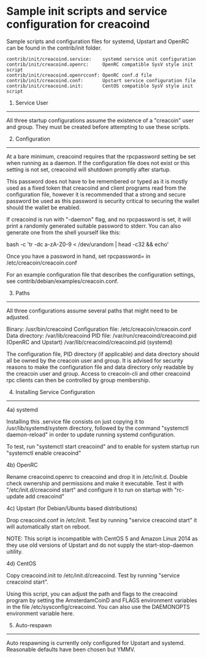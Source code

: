 Sample init scripts and service configuration for creacoind
==========================================================

Sample scripts and configuration files for systemd, Upstart and OpenRC
can be found in the contrib/init folder.

    contrib/init/creacoind.service:    systemd service unit configuration
    contrib/init/creacoind.openrc:     OpenRC compatible SysV style init script
    contrib/init/creacoind.openrcconf: OpenRC conf.d file
    contrib/init/creacoind.conf:       Upstart service configuration file
    contrib/init/creacoind.init:       CentOS compatible SysV style init script

1. Service User
---------------------------------

All three startup configurations assume the existence of a "creacoin" user
and group.  They must be created before attempting to use these scripts.

2. Configuration
---------------------------------

At a bare minimum, creacoind requires that the rpcpassword setting be set
when running as a daemon.  If the configuration file does not exist or this
setting is not set, creacoind will shutdown promptly after startup.

This password does not have to be remembered or typed as it is mostly used
as a fixed token that creacoind and client programs read from the configuration
file, however it is recommended that a strong and secure password be used
as this password is security critical to securing the wallet should the
wallet be enabled.

If creacoind is run with "-daemon" flag, and no rpcpassword is set, it will
print a randomly generated suitable password to stderr.  You can also
generate one from the shell yourself like this:

bash -c 'tr -dc a-zA-Z0-9 < /dev/urandom | head -c32 && echo'

Once you have a password in hand, set rpcpassword= in /etc/creacoin/creacoin.conf

For an example configuration file that describes the configuration settings,
see contrib/debian/examples/creacoin.conf.

3. Paths
---------------------------------

All three configurations assume several paths that might need to be adjusted.

Binary:              /usr/bin/creacoind
Configuration file:  /etc/creacoin/creacoin.conf
Data directory:      /var/lib/creacoind
PID file:            /var/run/creacoind/creacoind.pid (OpenRC and Upstart)
                     /var/lib/creacoind/creacoind.pid (systemd)

The configuration file, PID directory (if applicable) and data directory
should all be owned by the creacoin user and group.  It is advised for security
reasons to make the configuration file and data directory only readable by the
creacoin user and group.  Access to creacoin-cli and other creacoind rpc clients
can then be controlled by group membership.

4. Installing Service Configuration
-----------------------------------

4a) systemd

Installing this .service file consists on just copying it to
/usr/lib/systemd/system directory, followed by the command
"systemctl daemon-reload" in order to update running systemd configuration.

To test, run "systemctl start creacoind" and to enable for system startup run
"systemctl enable creacoind"

4b) OpenRC

Rename creacoind.openrc to creacoind and drop it in /etc/init.d.  Double
check ownership and permissions and make it executable.  Test it with
"/etc/init.d/creacoind start" and configure it to run on startup with
"rc-update add creacoind"

4c) Upstart (for Debian/Ubuntu based distributions)

Drop creacoind.conf in /etc/init.  Test by running "service creacoind start"
it will automatically start on reboot.

NOTE: This script is incompatible with CentOS 5 and Amazon Linux 2014 as they
use old versions of Upstart and do not supply the start-stop-daemon uitility.

4d) CentOS

Copy creacoind.init to /etc/init.d/creacoind. Test by running "service creacoind start".

Using this script, you can adjust the path and flags to the creacoind program by
setting the AmsterdamCoinD and FLAGS environment variables in the file
/etc/sysconfig/creacoind. You can also use the DAEMONOPTS environment variable here.

5. Auto-respawn
-----------------------------------

Auto respawning is currently only configured for Upstart and systemd.
Reasonable defaults have been chosen but YMMV.
